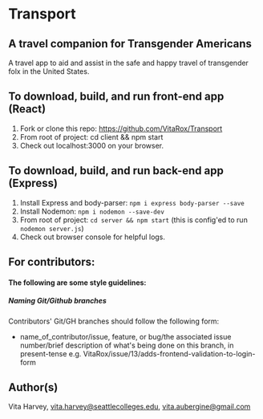 # Transport

## A travel companion for Transgender Americans
A travel app to aid and assist in the safe and happy travel of transgender folx in the United States.

## To download, build, and run front-end app (React)
1. Fork or clone this repo: https://github.com/VitaRox/Transport
2. From root of project: cd client && npm start
3. Check out localhost:3000 on your browser.


## To download, build, and run back-end app (Express)
1. Install Express and body-parser: `npm i express body-parser --save`
2. Install Nodemon: `npm i nodemon --save-dev`
3. From root of project: `cd server && npm start` (this is config'ed to run `nodemon server.js`)
4. Check out browser console for helpful logs.

## For contributors:
#### The following are some style guidelines:
##### Naming Git/Github branches
Contributors' Git/GH branches should follow the following form:
- name_of_contributor/issue, feature, or bug/the associated issue number/brief description of what's being done on this branch, in present-tense
e.g. VitaRox/issue/13/adds-frontend-validation-to-login-form

## Author(s)
Vita Harvey, <vita.harvey@seattlecolleges.edu>, <vita.aubergine@gmail.com>
